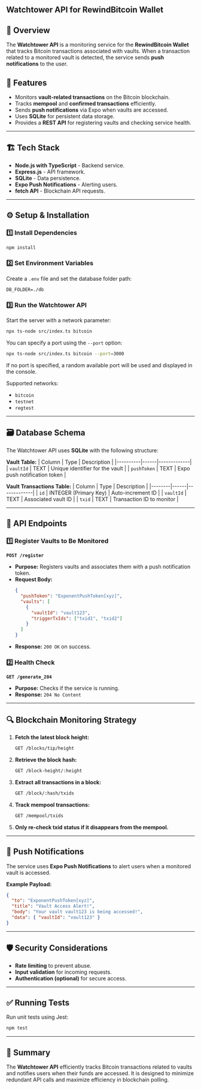 ## Watchtower API for RewindBitcoin Wallet

## 📌 Overview
The **Watchtower API** is a monitoring service for the **RewindBitcoin Wallet** that tracks Bitcoin transactions associated with vaults. When a transaction related to a monitored vault is detected, the service sends **push notifications** to the user.

## 🚀 Features
- Monitors **vault-related transactions** on the Bitcoin blockchain.
- Tracks **mempool** and **confirmed transactions** efficiently.
- Sends **push notifications** via Expo when vaults are accessed.
- Uses **SQLite** for persistent data storage.
- Provides a **REST API** for registering vaults and checking service health.

---

## 🏗 Tech Stack
- **Node.js with TypeScript** - Backend service.
- **Express.js** - API framework.
- **SQLite** - Data persistence.
- **Expo Push Notifications** - Alerting users.
- **fetch API** - Blockchain API requests.

---

## ⚙️ Setup & Installation
### 1️⃣ Install Dependencies
```bash
npm install
```

### 2️⃣ Set Environment Variables
Create a `.env` file and set the database folder path:
```env
DB_FOLDER=./db
```

### 3️⃣ Run the Watchtower API
Start the server with a network parameter:
```bash
npx ts-node src/index.ts bitcoin
```

You can specify a port using the `--port` option:
```bash
npx ts-node src/index.ts bitcoin --port=3000
```

If no port is specified, a random available port will be used and displayed in the console.

Supported networks:
- `bitcoin`
- `testnet`
- `regtest`

---

## 🗃 Database Schema
The Watchtower API uses **SQLite** with the following structure:

**Vault Table:**
| Column   | Type  | Description |
|----------|------|-------------|
| `vaultId` | TEXT | Unique identifier for the vault |
| `pushToken` | TEXT | Expo push notification token |

**Vault Transactions Table:**
| Column | Type  | Description |
|--------|------|-------------|
| `id`    | INTEGER (Primary Key) | Auto-increment ID |
| `vaultId` | TEXT | Associated vault ID |
| `txid` | TEXT | Transaction ID to monitor |

---

## 📡 API Endpoints
### **1️⃣ Register Vaults to Be Monitored**
**`POST /register`**
- **Purpose:** Registers vaults and associates them with a push notification token.
- **Request Body:**
  ```json
  {
    "pushToken": "ExponentPushToken[xyz]",
    "vaults": [
      {
        "vaultId": "vault123",
        "triggerTxIds": ["txid1", "txid2"]
      }
    ]
  }
  ```
- **Response:** `200 OK` on success.

### **2️⃣ Health Check**
**`GET /generate_204`**
- **Purpose:** Checks if the service is running.
- **Response:** `204 No Content`

---

## 🔍 Blockchain Monitoring Strategy
1. **Fetch the latest block height:**
   ```bash
   GET /blocks/tip/height
   ```
2. **Retrieve the block hash:**
   ```bash
   GET /block-height/:height
   ```
3. **Extract all transactions in a block:**
   ```bash
   GET /block/:hash/txids
   ```
4. **Track mempool transactions:**
   ```bash
   GET /mempool/txids
   ```
5. **Only re-check txid status if it disappears from the mempool.**

---

## 📩 Push Notifications
The service uses **Expo Push Notifications** to alert users when a monitored vault is accessed.

**Example Payload:**
```json
{
  "to": "ExponentPushToken[xyz]",
  "title": "Vault Access Alert!",
  "body": "Your vault vault123 is being accessed!",
  "data": { "vaultId": "vault123" }
}
```

---

## 🛡 Security Considerations
- **Rate limiting** to prevent abuse.
- **Input validation** for incoming requests.
- **Authentication (optional)** for secure access.

---

## ✅ Running Tests
Run unit tests using Jest:
```bash
npm test
```

---

## 🎯 Summary
The **Watchtower API** efficiently tracks Bitcoin transactions related to vaults and notifies users when their funds are accessed. It is designed to minimize redundant API calls and maximize efficiency in blockchain polling.
